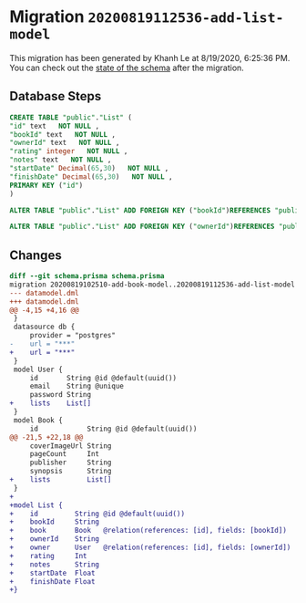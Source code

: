 # Migration `20200819112536-add-list-model`

This migration has been generated by Khanh Le at 8/19/2020, 6:25:36 PM.
You can check out the [state of the schema](./schema.prisma) after the migration.

## Database Steps

```sql
CREATE TABLE "public"."List" (
"id" text   NOT NULL ,
"bookId" text   NOT NULL ,
"ownerId" text   NOT NULL ,
"rating" integer   NOT NULL ,
"notes" text   NOT NULL ,
"startDate" Decimal(65,30)   NOT NULL ,
"finishDate" Decimal(65,30)   NOT NULL ,
PRIMARY KEY ("id")
)

ALTER TABLE "public"."List" ADD FOREIGN KEY ("bookId")REFERENCES "public"."Book"("id") ON DELETE CASCADE ON UPDATE CASCADE

ALTER TABLE "public"."List" ADD FOREIGN KEY ("ownerId")REFERENCES "public"."User"("id") ON DELETE CASCADE ON UPDATE CASCADE
```

## Changes

```diff
diff --git schema.prisma schema.prisma
migration 20200819102510-add-book-model..20200819112536-add-list-model
--- datamodel.dml
+++ datamodel.dml
@@ -4,15 +4,16 @@
 }
 datasource db {
     provider = "postgres"
-    url = "***"
+    url = "***"
 }
 model User {
     id       String @id @default(uuid())
     email    String @unique
     password String
+    lists    List[]
 }
 model Book {
     id            String @id @default(uuid())
@@ -21,5 +22,18 @@
     coverImageUrl String
     pageCount     Int
     publisher     String
     synopsis      String
+    lists         List[]
 }
+
+model List {
+    id         String @id @default(uuid())
+    bookId     String
+    book       Book   @relation(references: [id], fields: [bookId])
+    ownerId    String
+    owner      User   @relation(references: [id], fields: [ownerId])
+    rating     Int
+    notes      String
+    startDate  Float
+    finishDate Float
+}
```


